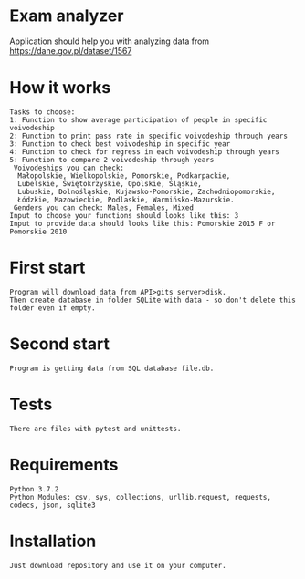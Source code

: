 # Exam analyzer
Application should help you with analyzing data from https://dane.gov.pl/dataset/1567

# How it works
    Tasks to choose:
	1: Function to show average participation of people in specific voivodeship
	2: Function to print pass rate in specific voivodeship through years
	3: Function to check best voivodeship in specific year
	4: Function to check for regress in each voivodeship through years
	5: Function to compare 2 voivodeship through years
	 Voivodeships you can check:
	  Małopolskie, Wielkopolskie, Pomorskie, Podkarpackie, 
	  Lubelskie, Świętokrzyskie, Opolskie, Śląskie, 
	  Lubuskie, Dolnośląskie, Kujawsko-Pomorskie, Zachodniopomorskie, 
	  Łódzkie, Mazowieckie, Podlaskie, Warmińsko-Mazurskie.
	 Genders you can check: Males, Females, Mixed
	Input to choose your functions should looks like this: 3	
	Input to provide data should looks like this: Pomorskie 2015 F or Pomorskie 2010

# First start
	Program will download data from API>gits server>disk.
	Then create database in folder SQLite with data - so don't delete this folder even if empty.
# Second start
	Program is getting data from SQL database file.db.
# Tests
	There are files with pytest and unittests.
# Requirements
	Python 3.7.2
	Python Modules: csv, sys, collections, urllib.request, requests, codecs, json, sqlite3
# Installation
	Just download repository and use it on your computer.
	  
	
